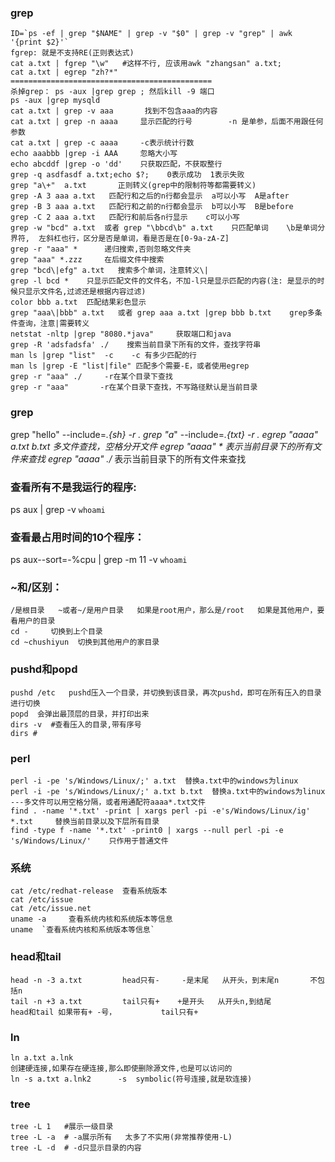 ### grep
```
ID=`ps -ef | grep "$NAME" | grep -v "$0" | grep -v "grep" | awk '{print $2}'`
fgrep: 就是不支持RE(正则表达式)
cat a.txt | fgrep "\w"   #这样不行, 应该用awk "zhangsan" a.txt;
cat a.txt | egrep "zh?*"
=============================================
杀掉grep： ps -aux |grep grep ; 然后kill -9 端口
ps -aux |grep mysqld
cat a.txt | grep -v aaa       找到不包含aaa的内容
cat a.txt | grep -n aaaa     显示匹配的行号        -n 是单参，后面不用跟任何参数
cat a.txt | grep -c aaaa     -c表示统计行数
echo aaabbb |grep -i AAA     忽略大小写
echo abcddf |grep -o 'dd'    只获取匹配，不获取整行
grep -q asdfasdf a.txt;echo $?;    0表示成功  1表示失败
grep "a\+"  a.txt       正则转义(grep中的限制符等都需要转义)
grep -A 3 aaa a.txt   匹配行和之后的n行都会显示  a可以小写  A是after
grep -B 3 aaa a.txt   匹配行和之前的n行都会显示  b可以小写  B是before
grep -C 2 aaa a.txt   匹配行和前后各n行显示    c可以小写
grep -w "bcd" a.txt  或者 grep "\bbcd\b" a.txt    只匹配单词    \b是单词分界符,  左斜杠也行，区分是否是单词，看是否是在[0-9a-zA-Z]
grep -r "aaa" *      递归搜索,否则忽略文件夹
grep "aaa" *.zzz     在后缀文件中搜索
grep "bcd\|efg" a.txt   搜索多个单词，注意转义\|
grep -l bcd *    只显示匹配文件的文件名，不加-l只是显示匹配的内容(注: 是显示的时候只显示文件名,过滤还是根据内容过滤)
color bbb a.txt  匹配结果彩色显示
grep "aaa\|bbb" a.txt   或者 grep aaa a.txt |grep bbb b.txt    grep多条件查询，注意|需要转义
netstat -nltp |grep "8080.*java"     获取端口和java
grep -R 'adsfadsfa' ./    搜索当前目录下所有的文件，查找字符串
man ls |grep "list"  -c    -c 有多少匹配的行
man ls |grep -E "list|file" 匹配多个需要-E，或者使用egrep
grep -r "aaa" ./     -r在某个目录下查找
grep -r "aaa"       -r在某个目录下查找，不写路径默认是当前目录
```

### grep
grep "hello" --include=*.{sh} -r .
grep "a*" --include=*.{txt} -r .
egrep "aaaa" a.txt b.txt     多文件查找，空格分开文件
egrep "aaaa" *     表示当前目录下的所有文件来查找
egrep "aaaa" ./*     表示当前目录下的所有文件来查找

### 查看所有不是我运行的程序:   
ps aux | grep -v `whoami`  

### 查看最占用时间的10个程序：   
ps aux--sort=-%cpu | grep -m 11 -v `whoami`  

### ~和/区别：  

    /是根目录   ~或者~/是用户目录   如果是root用户，那么是/root   如果是其他用户，要看用户的目录
    cd -     切换到上个目录
    cd ~chushiyun  切换到其他用户的家目录

### pushd和popd   

    pushd /etc   pushd压入一个目录，并切换到该目录，再次pushd，即可在所有压入的目录进行切换  
    popd  会弹出最顶层的目录，并打印出来  
    dirs -v  #查看压入的目录,带有序号
    dirs #

### perl  

    perl -i -pe 's/Windows/Linux/;' a.txt  替换a.txt中的windows为linux
    perl -i -pe 's/Windows/Linux/;' a.txt b.txt  替换a.txt中的windows为linux     ---多文件可以用空格分隔，或者用通配符aaaa*.txt文件
    find . -name '*.txt' -print | xargs perl -pi -e's/Windows/Linux/ig' *.txt     替换当前目录以及下层所有目录
    find -type f -name '*.txt' -print0 | xargs --null perl -pi -e 's/Windows/Linux/'    只作用于普通文件


### 系统  

    cat /etc/redhat-release  查看系统版本
    cat /etc/issue
    cat /etc/issue.net
    uname -a     查看系统内核和系统版本等信息
    uname  `查看系统内核和系统版本等信息`


### head和tail  

    head -n -3 a.txt         head只有-     -是末尾   从开头，到末尾n       不包括n
    tail -n +3 a.txt         tail只有+    +是开头   从开头n,到结尾
    head和tail 如果带有+ -号，          tail只有+

### ln   

    ln a.txt a.lnk   
    创建硬连接,如果存在硬连接,那么即使删除源文件,也是可以访问的
    ln -s a.txt a.lnk2      -s  symbolic(符号连接,就是软连接)

### tree   

    tree -L 1   #展示一级目录
    tree -L -a  # -a展示所有   太多了不实用(非常推荐使用-L)
    tree -L -d  # -d只显示目录的内容
